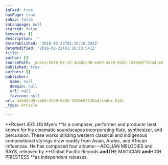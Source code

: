 ```yaml
---
inFeed: true
hasPage: true
inNav: false
inLanguage: null
starred: false
keywords: []
description: ''
datePublished: '2016-02-22T01:16:18.193Z'
dateModified: '2016-02-22T01:16:13.541Z'
title: ''
author: []
sourcePath: _posts/2016-02-22-4ab02cd0-eeb9-4539-832b-1590e07f28ad.md
published: true
authors: []
publisher:
  name: null
  domain: null
  url: null
  favicon: null
url: 4ab02cd0-eeb9-4539-832b-1590e07f28ad/index.html
_type: Article

---
```

**Robert ÆOLUS Myers **is a composer, performer and producer best known for his cinematic soundscapes incorporating flute, synthesizer, and percussion. These works utilizing western classical and indigenous compositional stylings draw readily from Asian, Arabic, and African influences. He has composed four albums---AEOLIAN MELODIES and RAYS, released by **Global Pacific Records  **and**THE MAGICIAN **and**HIGH PRIESTESS **as independent releases.
